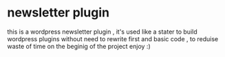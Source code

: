 # newsletter plugin
this is a wordpress newsletter plugin , it's used like a stater to build wordpress plugins without need to rewrite first and basic code , to reduise waste of time on the beginig of the project
enjoy :) 
